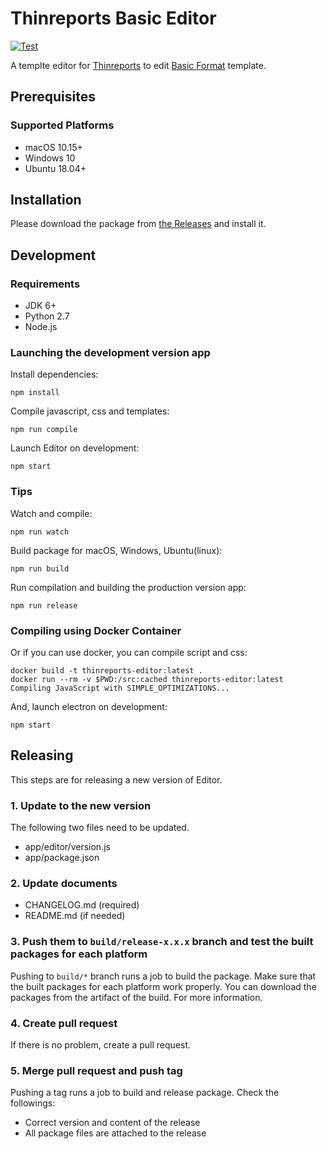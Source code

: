 # Thinreports Basic Editor

[![Test](https://github.com/thinreports/thinreports-editor/actions/workflows/test.yml/badge.svg)](https://github.com/thinreports/thinreports-editor/actions/workflows/test.yml)

A templte editor for [Thinreports](https://github.com/thinreports/thinreports) to edit [Basic Format](https://github.com/thinreports/thinreports#basic-format) template.

## Prerequisites

### Supported Platforms

 * macOS 10.15+
 * Windows 10
 * Ubuntu 18.04+

## Installation

Please download the package from [the Releases](https://github.com/thinreports/thinreports-editor/releases) and install it.

## Development

### Requirements

  * JDK 6+
  * Python 2.7
  * Node.js

### Launching the development version app

Install dependencies:
```
npm install
```

Compile javascript, css and templates:
```
npm run compile
```

Launch Editor on development:
```
npm start
```

### Tips

Watch and compile:
```
npm run watch
```

Build package for macOS, Windows, Ubuntu(linux):
```
npm run build
```

Run compilation and building the production version app:
```
npm run release
```

### Compiling using Docker Container

Or if you can use docker, you can compile script and css:

```
docker build -t thinreports-editor:latest .
docker run --rm -v $PWD:/src:cached thinreports-editor:latest
Compiling JavaScript with SIMPLE_OPTIMIZATIONS...
```

And, launch electron on development:

```
npm start
```

## Releasing

This steps are for releasing a new version of Editor.

### 1. Update to the new version

The following two files need to be updated.

- app/editor/version.js
- app/package.json

### 2. Update documents

- CHANGELOG.md (required)
- README.md (if needed)

### 3. Push them to `build/release-x.x.x` branch and test the built packages for each platform

Pushing to `build/*` branch runs a job to build the package. Make sure that the built packages for each platform work properly. You can download the packages from the artifact of the build. For more information.

### 4. Create pull request

If there is no problem, create a pull request.

### 5. Merge pull request and push tag

Pushing a tag runs a job to build and release package. Check the followings:

- Correct version and content of the release
- All package files are attached to the release
